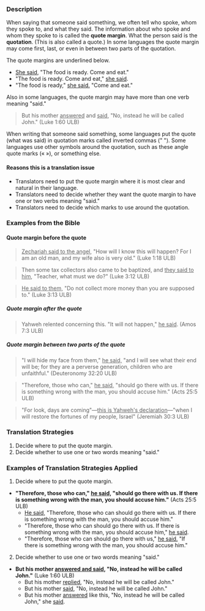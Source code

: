  


### Description

When saying that someone said something, we often tell who spoke, whom they spoke to, and what they said. The information about who spoke and whom they spoke to is called the **quote margin**. What the person said is the **quotation**. (This is also called a quote.) In some languages the quote margin may come first, last, or even in between two parts of the quotation. 

The quote margins are underlined below.

* <u>She said</u>, "The food is ready. Come and eat."
* "The food is ready. Come and eat," <u>she said</u>.
* "The food is ready," <u>she said.</u> "Come and eat."

Also in some languages, the quote margin may have more than one verb meaning "said."

>But his mother <u>answered</u> and <u>said</u>, "No, instead he will be called John." (Luke 1:60 ULB)

When writing that someone said something, some languages put the quote (what was said) in quotation marks called inverted commas (" "). Some languages use other symbols around the quotation, such as these angle quote marks (« »), or something else. 

#### Reasons this is a translation issue

  * Translators need to put the quote margin where it is most clear and natural in their language.
  * Translators need to decide whether they want the quote margin to have one or two verbs meaning "said."
  * Translators need to decide which marks to use around the quotation.

### Examples from the Bible

#### Quote margin before the quote

><u>Zechariah said to the angel</u>, "How will I know this will happen? For I am an old man, and my wife also is very old."  (Luke 1:18 ULB)

<blockquote>Then some tax collectors also came to be baptized, and <u>they said to him</u>, "Teacher, what must we do?" (Luke 3:12 ULB)</blockquote>

><u>He said to them,</u> "Do not collect more money than you are supposed to." (Luke 3:13 ULB)

##### Quote margin after the quote

>Yahweh relented concerning this. "It will not happen," <u>he said</u>.  (Amos 7:3 ULB)

##### Quote margin between two parts of the quote

>"I will hide my face from them," <u>he said,</u> "and I will see what their end will be; for they are a perverse generation, children who are unfaithful."  (Deuteronomy 32:20 ULB)

<blockquote>"Therefore, those who can," <u>he said,</u> "should go there with us. If there is something wrong with the man, you should accuse him."  (Acts 25:5 ULB)</blockquote>

>"For look, days are coming"—<u>this is Yahweh's declaration</u>—"when I will restore the fortunes of my people, Israel"  (Jeremiah 30:3 ULB)

### Translation Strategies

  1. Decide where to put the quote margin.
  1. Decide whether to use one or two words meaning "said."

### Examples of Translation Strategies Applied

1. Decide where to put the quote margin.

  * **"Therefore, those who can," <u>he said,</u> "should go there with us. If there is something wrong with the man, you should accuse him."**  (Acts 25:5 ULB)
      * <u>He said,</u> "Therefore, those who can should go there with us. If there is something wrong with the man, you should accuse him."
      * "Therefore, those who can should go there with us. If there is something wrong with the man, you should accuse him," <u>he said</u>.
      * "Therefore, those who can should go there with us," <u>he said.</u> "If there is something wrong with the man, you should accuse him."

2. Decide whether to use one or two words meaning "said."

  * **But his mother <u>answered and said</u>, "No, instead he will be called John."** (Luke 1:60 ULB)
      * But his mother <u>replied</u>, "No, instead he will be called John."
      * But his mother <u>said</u>, "No, instead he will be called John."
      * But his mother <u>answered</u> like this, "No, instead he will be called John," she <u>said</u>.